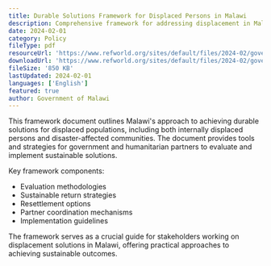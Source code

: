 ```yaml
---
title: Durable Solutions Framework for Displaced Persons in Malawi
description: Comprehensive framework for addressing displacement in Malawi, including strategies for sustainable return and resettlement.
date: 2024-02-01
category: Policy
fileType: pdf
resourceUrl: 'https://www.refworld.org/sites/default/files/2024-02/government_of_malawi_durable_solutions_framework_for_internally_displaced_persons_idps_and_flood_affected_populations_in_malawi_2015.pdf'
downloadUrl: 'https://www.refworld.org/sites/default/files/2024-02/government_of_malawi_durable_solutions_framework_for_internally_displaced_persons_idps_and_flood_affected_populations_in_malawi_2015.pdf'
fileSize: '850 KB'
lastUpdated: 2024-02-01
languages: ['English']
featured: true
author: Government of Malawi
---
```


This framework document outlines Malawi's approach to achieving durable solutions for displaced populations, including both internally displaced persons and disaster-affected communities. The document provides tools and strategies for government and humanitarian partners to evaluate and implement sustainable solutions.

Key framework components:
- Evaluation methodologies
- Sustainable return strategies
- Resettlement options
- Partner coordination mechanisms
- Implementation guidelines

The framework serves as a crucial guide for stakeholders working on displacement solutions in Malawi, offering practical approaches to achieving sustainable outcomes.
